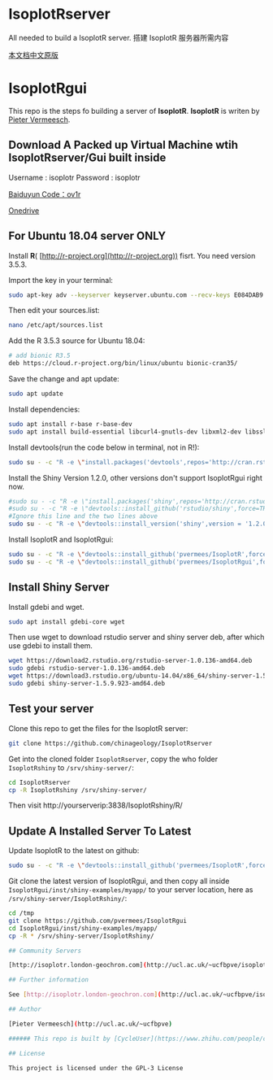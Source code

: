 # IsoplotRserver
All needed to build a IsoplotR server. 搭建 IsoplotR 服务器所需内容

[本文档中文原版](https://github.com/chinageology/IsoplotRserver/blob/master/README_CN.md)

# IsoplotRgui

This repo is the steps fo building a server of **IsoplotR**. **IsoplotR** is writen by [Pieter Vermeesch](http://ucl.ac.uk/~ucfbpve). 

## Download A Packed up Virtual Machine wtih IsoplotRserver/Gui built inside

Username : isoplotr
Password : isoplotr

[Baiduyun Code：ov1r ](https://pan.baidu.com/s/1sAIgA9WT3z-aHrb2LMG6Ww)


[Onedrive](https://1drv.ms/f/s!AnIw_Lqr4g5tgTlWR0P4WgjYwef8)


## For Ubuntu 18.04 server ONLY

Install **R**(
[http://r-project.org](http://r-project.org)) fisrt.
You need version 3.5.3.

Import the key in your terminal:
```Bash
sudo apt-key adv --keyserver keyserver.ubuntu.com --recv-keys E084DAB9
```

Then edit your sources.list:
```Bash
nano /etc/apt/sources.list
```

Add the R 3.5.3 source for Ubuntu 18.04:
```Bash
# add bionic R3.5
deb https://cloud.r-project.org/bin/linux/ubuntu bionic-cran35/
```

Save the change and apt update:
```Bash
sudo apt update
```

Install dependencies:
```Bash
sudo apt install r-base r-base-dev
sudo apt install build-essential libcurl4-gnutls-dev libxml2-dev libssl-dev gdebi git
```


Install devtools(run the code below in terminal, not in R!):
```Bash
sudo su - -c "R -e \"install.packages('devtools',repos='http://cran.rstudio.com/')\""
```


Install the Shiny Version 1.2.0, other versions don't support IsoplotRgui right now.
```Bash
#sudo su - -c "R -e \"install.packages('shiny',repos='http://cran.rstudio.com/')\""
#sudo su - -c "R -e \"devtools::install_github('rstudio/shiny',force=TRUE)\""
#Ignore this line and the two lines above
sudo su - -c "R -e \"devtools::install_version('shiny',version = '1.2.0', repos = 'http://cran.rstudio.com/')\""
```

Install IsoplotR and IsoplotRgui:
```Bash
sudo su - -c "R -e \"devtools::install_github('pvermees/IsoplotR',force=TRUE)\""
sudo su - -c "R -e \"devtools::install_github('pvermees/IsoplotRgui',force=TRUE)\""
```

## Install Shiny Server

Install gdebi and wget. 
```Bash
sudo apt install gdebi-core wget
```

Then use wget to download rstudio server and shiny server deb, after which use gdebi to install them. 
```Bash
wget https://download2.rstudio.org/rstudio-server-1.0.136-amd64.deb
sudo gdebi rstudio-server-1.0.136-amd64.deb
wget https://download3.rstudio.org/ubuntu-14.04/x86_64/shiny-server-1.5.9.923-amd64.deb
sudo gdebi shiny-server-1.5.9.923-amd64.deb
```

## Test your server

Clone this repo to get the files for the IsoplotR server:
```Bash
git clone https://github.com/chinageology/IsoplotRserver
```

Get into the cloned folder `IsoplotRserver`, copy the who folder `IsoplotRshiny` to `/srv/shiny-server/`:

```Bash
cd IsoplotRserver
cp -R IsoplotRshiny /srv/shiny-server/
```

Then visit http://yourserverip:3838/IsoplotRshiny/R/

## Update A Installed Server To Latest


Update IsoplotR to the latest on github:
```Bash
sudo su - -c "R -e \"devtools::install_github('pvermees/IsoplotR',force=TRUE)\""
```

Git clone the latest version of IsoplotRgui, and then copy all inside `IsoplotRgui/inst/shiny-examples/myapp/` to your server location, here as `/srv/shiny-server/IsoplotRshiny/`:
```Bash
cd /tmp
git clone https://github.com/pvermees/IsoplotRgui
cd IsoplotRgui/inst/shiny-examples/myapp/
cp -R * /srv/shiny-server/IsoplotRshiny/

## Community Servers

[http://isoplotr.london-geochron.com](http://ucl.ac.uk/~ucfbpve/isoplotr)

## Further information

See [http://isoplotr.london-geochron.com](http://ucl.ac.uk/~ucfbpve/isoplotrlnnn)

## Author

[Pieter Vermeesch](http://ucl.ac.uk/~ucfbpve)

###### This repo is built by [CycleUser](https://www.zhihu.com/people/cycleuser/columns)

## License

This project is licensed under the GPL-3 License
